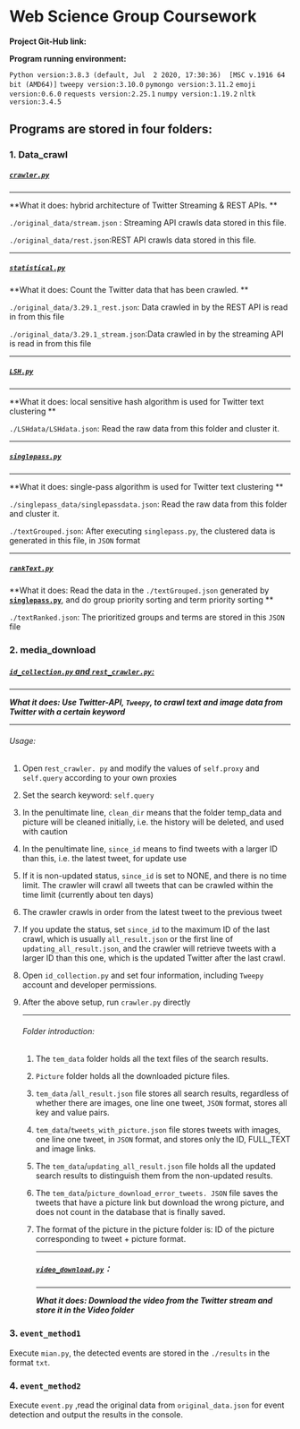 # Web Science Group Coursework

**Project Git-Hub link:**

**Program running environment:**

`Python version:3.8.3 (default, Jul  2 2020, 17:30:36)  [MSC v.1916 64 bit (AMD64)]`
`tweepy version:3.10.0`
`pymongo version:3.11.2`
`emoji version:0.6.0`
`requests version:2.25.1`
`numpy version:1.19.2`
`nltk version:3.4.5`


## Programs are stored in four folders:
### 1. Data_crawl

##### **<u>`crawler.py`</u>**

------

**What it does: hybrid architecture of Twitter Streaming & REST APIs. **

`./original_data/stream.json` : Streaming API crawls data stored in this file.

`./original_data/rest.json`:REST API crawls data stored in this file.

------

##### **<u>`statistical.py`</u>**

**What it does: Count the Twitter data that has been crawled. **

`./original_data/3.29.1_rest.json`: Data crawled in by the REST API is read in from this file

`./original_data/3.29.1_stream.json`:Data crawled in by the streaming API is read in from this file

------

##### **<u>`LSH.py`</u>**

------

**What it does: local sensitive hash algorithm is used for Twitter text clustering **

`./LSHdata/LSHdata.json`: Read the raw data from this folder and cluster it.

------

##### **<u>`singlepass.py`</u>**

------

**What it does: single-pass algorithm is used for Twitter text clustering ** 

`./singlepass_data/singlepassdata.json`: Read the raw data from this folder and cluster it.

`./textGrouped.json`: After executing `singlepass.py`, the clustered data is generated in this file, in `JSON` format

------

##### **<u>`rankText.py`</u>**

**What it does: Read the data in the `./textGrouped.json` generated by **<u>`singlepass.py`</u>**, and do group priority sorting and term priority sorting **

`./textRanked.json`: The prioritized groups and terms are stored in this `JSON` file




### 2. media_download
##### <u>`id_collection.py` and `rest_crawler.py`:</u>

------

***What it does: Use Twitter-API, `Tweepy`, to crawl text and image data from Twitter with a certain keyword***

------

###### Usage:

1. Open r`est_crawler. py` and modify the values of `self.proxy` and `self.query` according to your own proxies

2.  Set the search keyword: `self.query`

3.  In the penultimate line, `clean_dir` means that the folder temp_data and picture will be cleaned initially, i.e. the history will be deleted, and used with caution

4.  In the penultimate line, `since_id` means to find tweets with a larger ID than this, i.e. the latest tweet, for update use

5.  If it is non-updated status, `since_id` is set to NONE, and there is no time limit. The crawler will crawl all tweets that can be crawled within the time limit (currently about ten days)

6. The crawler crawls in order from the latest tweet to the previous tweet

7.  If you update the status, set `since_id` to the maximum ID of the last crawl, which is usually `all_result.json` or the first line of `updating_all_result.json`, and the crawler will retrieve tweets with a larger ID than this one, which is the updated Twitter after the last crawl.

8. Open `id_collection.py` and set four information, including `Tweepy` account and developer permissions.

9. After the above setup,  run `crawler.py` directly

   

   ------

   ###### Folder introduction:

   1. The  `tem_data` folder holds all the text files of the search results.

   2.  `Picture` folder holds all the downloaded picture files.

   3. `tem_data` /`all_result.json` file stores all search results, regardless of whether there are images, one line one tweet, `JSON` format, stores all key and value pairs.

   4. `tem_data`/`tweets_with_picture.json` file stores tweets with images, one line one tweet, in `JSON` format, and stores only the ID, FULL_TEXT and image links.

   5.  The `tem_data`/`updating_all_result.json` file holds all the updated search results to distinguish them from the non-updated results.

   6. The `tem_data`/`picture_download_error_tweets. JSON` file saves the tweets that have a picture link but download the wrong picture, and does not count in the database that is finally saved.

   7. The format of the picture in the picture folder is: ID of the picture corresponding to tweet + picture format.

      ------

      ##### **<u>`video_download.py`</u>**：

      ------

      ***What it does: Download the video from the Twitter stream and store it in the Video folder***

   


### 3. `event_method1`
Execute  `mian.py`, the detected events are stored in the `./results`  in the format `txt`.

### 4. `event_method2`
Execute  `event.py` ,read the original data from `original_data.json` for event detection and output the results in the console.


